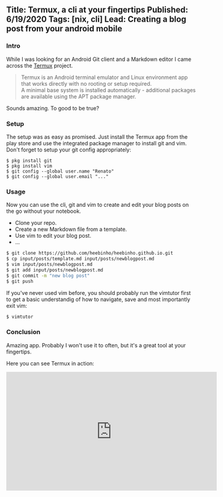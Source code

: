Title: Termux, a cli at your fingertips
Published: 6/19/2020
Tags: [nix, cli]
Lead: Creating a blog post from your android mobile
---

### Intro
While I was looking for an Android Git client and a Markdown editor I came across the  [Termux](https://termux.com) project.

> Termux is an Android terminal emulator and Linux environment app that works directly with no rooting or setup required.  
 A minimal base system is installed automatically - additional packages are available using the APT package manager.

Sounds amazing. To good to be true?

### Setup
The setup was as easy as promised. Just install the Termux app from the play store and use the integrated package manager to install git and vim. Don't forget to setup your git config appropriately:
```
$ pkg install git
$ pkg install vim
$ git config --global user.name "Renato"
$ git config --global user.email "..."

```

### Usage
Now you can use the cli, git and vim to create and edit your blog posts on the go without your notebook.
* Clone your repo. 
* Create a new Markdown file from a template. 
* Use vim to edit your blog post.
* ...
```bash
$ git clone https://github.com/heebinho/heebinho.github.io.git
$ cp input/posts/template.md input/posts/newblogpost.md
$ vim input/posts/newblogpost.md
$ git add input/posts/newblogpost.md
$ git commit -m "new blog post"
$ git push

```

If you've never used vim before, you should probably run the vimtutor first to get a basic understandig of how to navigate, save and most importantly exit vim:
```bash
$ vimtutor
```

### Conclusion
Amazing app. Probably I won't use it to often, but it's a great tool at your fingertips.

Here you can see Termux in action:

<iframe width="560" height="315" src="https://www.youtube-nocookie.com/embed/ML5adkmaXi4" frameborder="0" allow="accelerometer; autoplay; encrypted-media; gyroscope; picture-in-picture" allowfullscreen></iframe>

